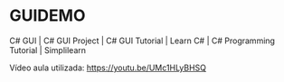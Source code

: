 # GUIDEMO
C# GUI | C# GUI Project | C# GUI Tutorial | Learn C# | C# Programming Tutorial | Simplilearn

Vídeo aula utilizada: https://youtu.be/UMc1HLyBHSQ
